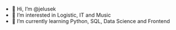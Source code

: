 - 👋 Hi, I’m @jelusek
- 👀 I’m interested in Logistic, IT and Music
- 🌱 I’m currently learning Python, SQL, Data Science and Frontend 

<!---
jelusek/jelusek is a ✨ special ✨ repository because its `README.md` (this file) appears on your GitHub profile.
You can click the Preview link to take a look at your changes.
--->
